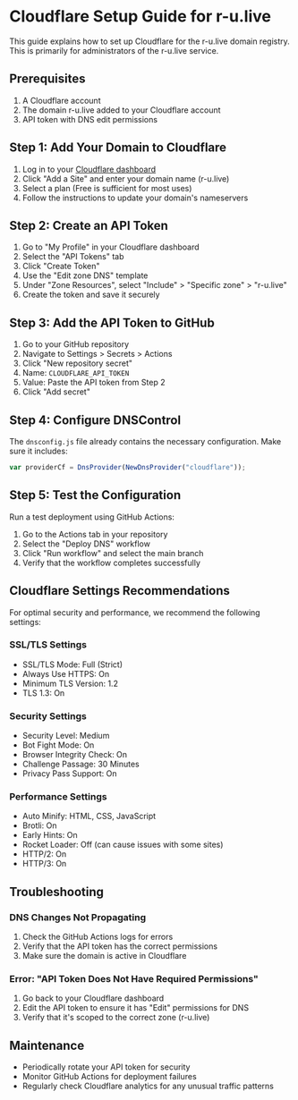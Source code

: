 # Cloudflare Setup Guide for r-u.live

This guide explains how to set up Cloudflare for the r-u.live domain registry. This is primarily for administrators of the r-u.live service.

## Prerequisites

1. A Cloudflare account
2. The domain r-u.live added to your Cloudflare account
3. API token with DNS edit permissions

## Step 1: Add Your Domain to Cloudflare

1. Log in to your [Cloudflare dashboard](https://dash.cloudflare.com/)
2. Click "Add a Site" and enter your domain name (r-u.live)
3. Select a plan (Free is sufficient for most uses)
4. Follow the instructions to update your domain's nameservers

## Step 2: Create an API Token

1. Go to "My Profile" in your Cloudflare dashboard
2. Select the "API Tokens" tab
3. Click "Create Token"
4. Use the "Edit zone DNS" template
5. Under "Zone Resources", select "Include" > "Specific zone" > "r-u.live"
6. Create the token and save it securely

## Step 3: Add the API Token to GitHub

1. Go to your GitHub repository
2. Navigate to Settings > Secrets > Actions
3. Click "New repository secret"
4. Name: `CLOUDFLARE_API_TOKEN`
5. Value: Paste the API token from Step 2
6. Click "Add secret"

## Step 4: Configure DNSControl

The `dnsconfig.js` file already contains the necessary configuration. Make sure it includes:

```javascript
var providerCf = DnsProvider(NewDnsProvider("cloudflare"));
```

## Step 5: Test the Configuration

Run a test deployment using GitHub Actions:

1. Go to the Actions tab in your repository
2. Select the "Deploy DNS" workflow
3. Click "Run workflow" and select the main branch
4. Verify that the workflow completes successfully

## Cloudflare Settings Recommendations

For optimal security and performance, we recommend the following settings:

### SSL/TLS Settings

- SSL/TLS Mode: Full (Strict)
- Always Use HTTPS: On
- Minimum TLS Version: 1.2
- TLS 1.3: On

### Security Settings

- Security Level: Medium
- Bot Fight Mode: On
- Browser Integrity Check: On
- Challenge Passage: 30 Minutes
- Privacy Pass Support: On

### Performance Settings

- Auto Minify: HTML, CSS, JavaScript
- Brotli: On
- Early Hints: On
- Rocket Loader: Off (can cause issues with some sites)
- HTTP/2: On
- HTTP/3: On

## Troubleshooting

### DNS Changes Not Propagating

1. Check the GitHub Actions logs for errors
2. Verify that the API token has the correct permissions
3. Make sure the domain is active in Cloudflare

### Error: "API Token Does Not Have Required Permissions"

1. Go back to your Cloudflare dashboard
2. Edit the API token to ensure it has "Edit" permissions for DNS
3. Verify that it's scoped to the correct zone (r-u.live)

## Maintenance

- Periodically rotate your API token for security
- Monitor GitHub Actions for deployment failures
- Regularly check Cloudflare analytics for any unusual traffic patterns
